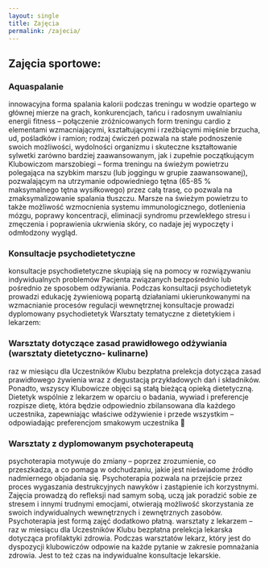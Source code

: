 ```yaml
---
layout: single
title: Zajęcia
permalink: /zajecia/
---
```


## Zajęcia sportowe:

### Aquaspalanie
innowacyjna forma spalania kalorii podczas treningu w wodzie opartego w głównej mierze na grach, konkurencjach, tańcu i radosnym uwalnianiu energii
fitness – połączenie zróżnicowanych form treningu cardio z elementami wzmacniającymi, kształtującymi i rzeźbiącymi mięśnie brzucha, ud, pośladków i ramion; rodzaj ćwiczeń pozwala na stałe podnoszenie swoich możliwości, wydolności organizmu i skuteczne kształtowanie sylwetki zarówno bardziej zaawansowanym, jak i zupełnie początkującym Klubowiczom
marszobiegi – forma treningu na świeżym powietrzu polegająca na szybkim marszu (lub joggingu w grupie zaawansowanej), pozwalającym na utrzymanie odpowiedniego tętna (65-85 % maksymalnego tętna wysiłkowego) przez całą trasę, co pozwala na zmaksymalizowanie spalania tłuszczu. Marsze na świeżym powietrzu to także możliwość wzmocnienia systemu immunologicznego, dotlenienia mózgu, poprawy koncentracji, eliminacji syndromu przewlekłego stresu i zmęczenia i poprawienia ukrwienia skóry, co nadaje jej wypoczęty i odmłodzony wygląd.

### Konsultacje psychodietetyczne
konsultacje psychodietetyczne skupiają się na pomocy w rozwiązywaniu indywidualnych problemów Pacjenta związanych bezpośrednio lub pośrednio ze sposobem odżywiania. Podczas konsultacji psychodietetyk prowadzi edukację żywieniową popartą działaniami ukierunkowanymi na wzmacnianie procesów regulacji wewnętrznej
konsultacje prowadzi dyplomowany psychodietetyk
Warsztaty tematyczne z dietetykiem i lekarzem:

### Warsztaty dotyczące zasad prawidłowego odżywiania (warsztaty dietetyczno- kulinarne)
raz w miesiącu dla Uczestników Klubu bezpłatna prelekcja dotycząca zasad prawidłowego żywienia wraz z degustacją przykładowych dań i składników. Ponadto, wszyscy Klubowicze objęci są stałą bieżącą opieką dietetyczną. Dietetyk wspólnie z lekarzem w oparciu o badania, wywiad i preferencje rozpisze dietę, która będzie odpowiednio zbilansowana dla każdego uczestnika, zapewniając właściwe odżywienie i przede wszystkim – odpowiadając preferencjom smakowym uczestnika 🙂

### Warsztaty z dyplomowanym psychoterapeutą
psychoterapia motywuje do zmiany – poprzez zrozumienie, co przeszkadza, a co pomaga w odchudzaniu, jakie jest nieświadome źródło nadmiernego objadania się. Psychoterapia pozwala na przejście przez proces wygaszania destrukcyjnych nawyków i zastąpienie ich korzystnymi. Zajęcia prowadzą do refleksji nad samym sobą, uczą jak poradzić sobie ze stresem i innymi trudnymi emocjami, otwierają możliwość skorzystania ze swoich indywidualnych wewnętrznych i zewnętrznych zasobów. Psychoterapia jest formą zajęć dodatkowo płatną.
warsztaty z lekarzem  – raz w miesiącu dla Uczestników Klubu bezpłatna prelekcja lekarska dotycząca profilaktyki zdrowia. Podczas warsztatów lekarz, który jest do dyspozycji klubowiczów odpowie na każde pytanie w zakresie pomnażania zdrowia. Jest to też czas na indywidualne konsultacje lekarskie.


